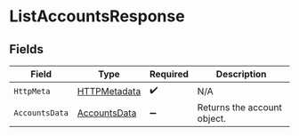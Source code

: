 # ListAccountsResponse


## Fields

| Field                                                   | Type                                                    | Required                                                | Description                                             |
| ------------------------------------------------------- | ------------------------------------------------------- | ------------------------------------------------------- | ------------------------------------------------------- |
| `HttpMeta`                                              | [HTTPMetadata](../../Models/Components/HTTPMetadata.md) | :heavy_check_mark:                                      | N/A                                                     |
| `AccountsData`                                          | [AccountsData](../../Models/Components/AccountsData.md) | :heavy_minus_sign:                                      | Returns the account object.                             |